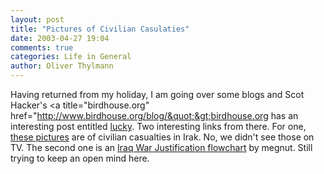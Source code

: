 ```yaml
---
layout: post
title: "Pictures of Civilian Casulaties"
date: 2003-04-27 19:04
comments: true
categories: Life in General
author: Oliver Thylmann
---
```



Having returned from my holiday, I am going over some blogs and Scot Hacker's &lt;a title=&quot;birdhouse.org&quot; href=&quot;http://www.birdhouse.org/blog/&quot;&gt;birdhouse.org has an interesting post entitled [lucky](http://birdhouse.org/blog/archives/000804.php). Two interesting links from there. For one, [these pictures](http://www.robert-fisk.com/iraqwarvictims_mar2003.htm) are of civilian casualties in Irak. No, we didn't see those on TV. The second one is an [Iraq War Justification flowchart](http://www.megnut.com/images/iraq_war_flow.jpg) by megnut. Still trying to keep an open mind here.

